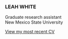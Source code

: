 
### **LEAH WHITE**

<p>Graduate research assistant<br>
New Mexico State University</p>

[View my most recent CV](https://docs.google.com/viewer?url=https://github.com/leahwhite/leahwhite.github.io/raw/main/cv/cv.pdf)


<!--
**leahwhite/leahwhite** is a ✨ _special_ ✨ repository because its `README.md` (this file) appears on your GitHub profile.

Here are some ideas to get you started:

- 🔭 I’m currently working on ...
- 🌱 I’m currently learning ...
- 👯 I’m looking to collaborate on ...
- 🤔 I’m looking for help with ...
- 💬 Ask me about ...
- 📫 How to reach me: ...
- 😄 Pronouns: ...
- ⚡ Fun fact: ...
-->
